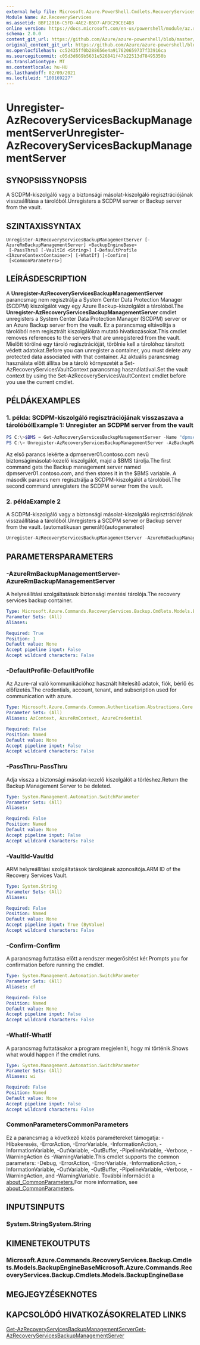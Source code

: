 ```yaml
---
external help file: Microsoft.Azure.PowerShell.Cmdlets.RecoveryServices.Backup.dll-Help.xml
Module Name: Az.RecoveryServices
ms.assetid: BBF12B16-C5FD-4AE2-B5D7-AFDC29CEE4D3
online version: https://docs.microsoft.com/en-us/powershell/module/az.recoveryservices/unregister-azrecoveryservicesbackupmanagementserver
schema: 2.0.0
content_git_url: https://github.com/Azure/azure-powershell/blob/master/src/RecoveryServices/RecoveryServices/help/Unregister-AzRecoveryServicesBackupManagementServer.md
original_content_git_url: https://github.com/Azure/azure-powershell/blob/master/src/RecoveryServices/RecoveryServices/help/Unregister-AzRecoveryServicesBackupManagementServer.md
ms.openlocfilehash: cc52435ff0b288656e4a917620659737f33916ca
ms.sourcegitcommit: c05d3d669b5631e526841f47b22513d78495350b
ms.translationtype: MT
ms.contentlocale: hu-HU
ms.lasthandoff: 02/09/2021
ms.locfileid: "100169227"
---
```

# <span data-ttu-id="7ba46-101">Unregister-AzRecoveryServicesBackupManagementServer</span><span class="sxs-lookup"><span data-stu-id="7ba46-101">Unregister-AzRecoveryServicesBackupManagementServer</span></span>

## <span data-ttu-id="7ba46-102">SYNOPSIS</span><span class="sxs-lookup"><span data-stu-id="7ba46-102">SYNOPSIS</span></span>
<span data-ttu-id="7ba46-103">A SCDPM-kiszolgáló vagy a biztonsági másolat-kiszolgáló regisztrációjának visszaállítása a tárolóból.</span><span class="sxs-lookup"><span data-stu-id="7ba46-103">Unregisters a SCDPM server or Backup server from the vault.</span></span>

## <span data-ttu-id="7ba46-104">SZINTAXIS</span><span class="sxs-lookup"><span data-stu-id="7ba46-104">SYNTAX</span></span>

```
Unregister-AzRecoveryServicesBackupManagementServer [-AzureRmBackupManagementServer] <BackupEngineBase>
 [-PassThru] [-VaultId <String>] [-DefaultProfile <IAzureContextContainer>] [-WhatIf] [-Confirm]
 [<CommonParameters>]
```

## <span data-ttu-id="7ba46-105">LEÍRÁS</span><span class="sxs-lookup"><span data-stu-id="7ba46-105">DESCRIPTION</span></span>
<span data-ttu-id="7ba46-106">A **Unregister-AzRecoveryServicesBackupManagementServer** parancsmag nem regisztrálja a System Center Data Protection Manager (SCDPM) kiszolgálót vagy egy Azure Backup-kiszolgálót a tárolóból.</span><span class="sxs-lookup"><span data-stu-id="7ba46-106">The **Unregister-AzRecoveryServicesBackupManagementServer** cmdlet unregisters a System Center Data Protection Manager (SCDPM) server or an Azure Backup server from the vault.</span></span>
<span data-ttu-id="7ba46-107">Ez a parancsmag eltávolítja a tárolóból nem regisztrált kiszolgálókra mutató hivatkozásokat.</span><span class="sxs-lookup"><span data-stu-id="7ba46-107">This cmdlet removes references to the servers that are unregistered from the vault.</span></span>
<span data-ttu-id="7ba46-108">Mielőtt törölné egy tároló regisztrációját, törölnie kell a tárolóhoz társított védett adatokat.</span><span class="sxs-lookup"><span data-stu-id="7ba46-108">Before you can unregister a container, you must delete any protected data associated with that container.</span></span>
<span data-ttu-id="7ba46-109">Az aktuális parancsmag használata előtt állítsa be a tároló környezetét a Set-AzRecoveryServicesVaultContext parancsmag használatával.</span><span class="sxs-lookup"><span data-stu-id="7ba46-109">Set the vault context by using the Set-AzRecoveryServicesVaultContext cmdlet before you use the current cmdlet.</span></span>

## <span data-ttu-id="7ba46-110">PÉLDÁK</span><span class="sxs-lookup"><span data-stu-id="7ba46-110">EXAMPLES</span></span>

### <span data-ttu-id="7ba46-111">1. példa: SCDPM-kiszolgáló regisztrációjának visszaszava a tárolóból</span><span class="sxs-lookup"><span data-stu-id="7ba46-111">Example 1: Unregister an SCDPM server from the vault</span></span>
```powershell
PS C:\>$BMS = Get-AzRecoveryServicesBackupManagementServer -Name "dpmserver01.contoso.com"
PS C:\> Unregister-AzRecoveryServicesBackupManagementServer -AzBackupManagementServer $BMS
```

<span data-ttu-id="7ba46-112">Az első parancs lekérte a dpmserver01.contoso.com nevű biztonságimásolat-kezelő kiszolgálót, majd a $BMS tárolja.</span><span class="sxs-lookup"><span data-stu-id="7ba46-112">The first command gets the Backup management server named dpmserver01.contoso.com, and then stores it in the $BMS variable.</span></span>
<span data-ttu-id="7ba46-113">A második parancs nem regisztrálja a SCDPM-kiszolgálót a tárolóból.</span><span class="sxs-lookup"><span data-stu-id="7ba46-113">The second command unregisters the SCDPM server from the vault.</span></span>

### <span data-ttu-id="7ba46-114">2. példa</span><span class="sxs-lookup"><span data-stu-id="7ba46-114">Example 2</span></span>

<span data-ttu-id="7ba46-115">A SCDPM-kiszolgáló vagy a biztonsági másolat-kiszolgáló regisztrációjának visszaállítása a tárolóból.</span><span class="sxs-lookup"><span data-stu-id="7ba46-115">Unregisters a SCDPM server or Backup server from the vault.</span></span> <span data-ttu-id="7ba46-116">(automatikusan generált)</span><span class="sxs-lookup"><span data-stu-id="7ba46-116">(autogenerated)</span></span>

```powershell <!-- Aladdin Generated Example --> 
Unregister-AzRecoveryServicesBackupManagementServer -AzureRmBackupManagementServer <BackupEngineBase> -VaultId $vault.ID
```

## <span data-ttu-id="7ba46-117">PARAMETERS</span><span class="sxs-lookup"><span data-stu-id="7ba46-117">PARAMETERS</span></span>

### <span data-ttu-id="7ba46-118">-AzureRmBackupManagementServer</span><span class="sxs-lookup"><span data-stu-id="7ba46-118">-AzureRmBackupManagementServer</span></span>
<span data-ttu-id="7ba46-119">A helyreállítási szolgáltatások biztonsági mentési tárolója.</span><span class="sxs-lookup"><span data-stu-id="7ba46-119">The recovery services backup container.</span></span>

```yaml
Type: Microsoft.Azure.Commands.RecoveryServices.Backup.Cmdlets.Models.BackupEngineBase
Parameter Sets: (All)
Aliases:

Required: True
Position: 1
Default value: None
Accept pipeline input: False
Accept wildcard characters: False
```

### <span data-ttu-id="7ba46-120">-DefaultProfile</span><span class="sxs-lookup"><span data-stu-id="7ba46-120">-DefaultProfile</span></span>
<span data-ttu-id="7ba46-121">Az Azure-ral való kommunikációhoz használt hitelesítő adatok, fiók, bérlő és előfizetés.</span><span class="sxs-lookup"><span data-stu-id="7ba46-121">The credentials, account, tenant, and subscription used for communication with azure.</span></span>

```yaml
Type: Microsoft.Azure.Commands.Common.Authentication.Abstractions.Core.IAzureContextContainer
Parameter Sets: (All)
Aliases: AzContext, AzureRmContext, AzureCredential

Required: False
Position: Named
Default value: None
Accept pipeline input: False
Accept wildcard characters: False
```

### <span data-ttu-id="7ba46-122">-PassThru</span><span class="sxs-lookup"><span data-stu-id="7ba46-122">-PassThru</span></span>
<span data-ttu-id="7ba46-123">Adja vissza a biztonsági másolat-kezelő kiszolgálót a törléshez.</span><span class="sxs-lookup"><span data-stu-id="7ba46-123">Return the Backup Management Server to be deleted.</span></span>

```yaml
Type: System.Management.Automation.SwitchParameter
Parameter Sets: (All)
Aliases:

Required: False
Position: Named
Default value: None
Accept pipeline input: False
Accept wildcard characters: False
```

### <span data-ttu-id="7ba46-124">-VaultId</span><span class="sxs-lookup"><span data-stu-id="7ba46-124">-VaultId</span></span>
<span data-ttu-id="7ba46-125">ARM helyreállítási szolgáltatások tárolójának azonosítója.</span><span class="sxs-lookup"><span data-stu-id="7ba46-125">ARM ID of the Recovery Services Vault.</span></span>

```yaml
Type: System.String
Parameter Sets: (All)
Aliases:

Required: False
Position: Named
Default value: None
Accept pipeline input: True (ByValue)
Accept wildcard characters: False
```

### <span data-ttu-id="7ba46-126">-Confirm</span><span class="sxs-lookup"><span data-stu-id="7ba46-126">-Confirm</span></span>
<span data-ttu-id="7ba46-127">A parancsmag futtatása előtt a rendszer megerősítést kér.</span><span class="sxs-lookup"><span data-stu-id="7ba46-127">Prompts you for confirmation before running the cmdlet.</span></span>

```yaml
Type: System.Management.Automation.SwitchParameter
Parameter Sets: (All)
Aliases: cf

Required: False
Position: Named
Default value: None
Accept pipeline input: False
Accept wildcard characters: False
```

### <span data-ttu-id="7ba46-128">-WhatIf</span><span class="sxs-lookup"><span data-stu-id="7ba46-128">-WhatIf</span></span>
<span data-ttu-id="7ba46-129">A parancsmag futtatásakor a program megjeleníti, hogy mi történik.</span><span class="sxs-lookup"><span data-stu-id="7ba46-129">Shows what would happen if the cmdlet runs.</span></span> 

```yaml
Type: System.Management.Automation.SwitchParameter
Parameter Sets: (All)
Aliases: wi

Required: False
Position: Named
Default value: None
Accept pipeline input: False
Accept wildcard characters: False
```

### <span data-ttu-id="7ba46-130">CommonParameters</span><span class="sxs-lookup"><span data-stu-id="7ba46-130">CommonParameters</span></span>
<span data-ttu-id="7ba46-131">Ez a parancsmag a következő közös paramétereket támogatja: -Hibakeresés, -ErrorAction, -ErrorVariable, -InformationAction, -InformationVariable, -OutVariable, -OutBuffer, -PipelineVariable, -Verbose, -WarningAction és -WarningVariable.</span><span class="sxs-lookup"><span data-stu-id="7ba46-131">This cmdlet supports the common parameters: -Debug, -ErrorAction, -ErrorVariable, -InformationAction, -InformationVariable, -OutVariable, -OutBuffer, -PipelineVariable, -Verbose, -WarningAction, and -WarningVariable.</span></span> <span data-ttu-id="7ba46-132">További információt a [about_CommonParameters.](http://go.microsoft.com/fwlink/?LinkID=113216)</span><span class="sxs-lookup"><span data-stu-id="7ba46-132">For more information, see [about_CommonParameters](http://go.microsoft.com/fwlink/?LinkID=113216).</span></span>

## <span data-ttu-id="7ba46-133">INPUTS</span><span class="sxs-lookup"><span data-stu-id="7ba46-133">INPUTS</span></span>

### <span data-ttu-id="7ba46-134">System.String</span><span class="sxs-lookup"><span data-stu-id="7ba46-134">System.String</span></span>

## <span data-ttu-id="7ba46-135">KIMENETEK</span><span class="sxs-lookup"><span data-stu-id="7ba46-135">OUTPUTS</span></span>

### <span data-ttu-id="7ba46-136">Microsoft.Azure.Commands.RecoveryServices.Backup.Cmdlets.Models.BackupEngineBase</span><span class="sxs-lookup"><span data-stu-id="7ba46-136">Microsoft.Azure.Commands.RecoveryServices.Backup.Cmdlets.Models.BackupEngineBase</span></span>

## <span data-ttu-id="7ba46-137">MEGJEGYZÉSEK</span><span class="sxs-lookup"><span data-stu-id="7ba46-137">NOTES</span></span>

## <span data-ttu-id="7ba46-138">KAPCSOLÓDÓ HIVATKOZÁSOK</span><span class="sxs-lookup"><span data-stu-id="7ba46-138">RELATED LINKS</span></span>

[<span data-ttu-id="7ba46-139">Get-AzRecoveryServicesBackupManagementServer</span><span class="sxs-lookup"><span data-stu-id="7ba46-139">Get-AzRecoveryServicesBackupManagementServer</span></span>](./Get-AzRecoveryServicesBackupManagementServer.md)


